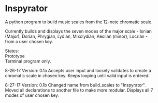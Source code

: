 # Inspyrator
A python program to build music scales from the 12-note chromatic scale.

Currently builds and displays the seven modes of the major scale - Ionian (Major), Dorian, Phrygian, Lydian, Mixolydian, Aeolian (minor), Locrian - from a user chosen key. 

Status:  
  Prototype  
  Terminal program only.

8-26-17
Version: 0.1a
  Accepts user input and loosely validates to create a chromatic scale in chosen key. Keeps looping until valid input is entered.

8-27-17
Version: 0.1b
  Changed name from build_scales to "Inspyrator".
  Moved all declarations to another file to make more modular.
  Displays all 7 modes of user chosen key.
